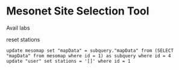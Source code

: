 # Mesonet Site Selection Tool #

 Avail labs

 reset stations

 ```
 update mesomap set "mapData" = subquery."mapData" from (SELECT "mapData" from mesomap where id = 1) as subquery where id = 4 
 update "user" set stations = '[]' where id = 1
